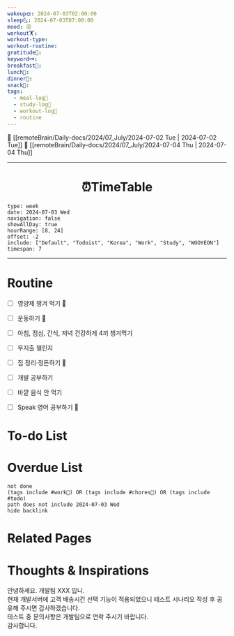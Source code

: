 ```yaml
---
wakeup🌞: 2024-07-03T02:00:00
sleep🌜: 2024-07-03T07:00:00
mood: 😡
workout🏋️: 
workout-type: 
workout-routine: 
gratitude🙏: 
keyword🗝️: 
breakfast🍳: 
lunch🍚: 
dinner🥗: 
snack🍬: 
tags:
  - meal-log📝
  - study-log📓
  - workout-log💪
  - routine
---
```


🔺 [[remoteBrain/Daily-docs/2024/07_July/2024-07-02 Tue | 2024-07-02 Tue]]
🔻 [[remoteBrain/Daily-docs/2024/07_July/2024-07-04 Thu | 2024-07-04 Thu]]
___
<h1> <center>⏰TimeTable </center> </h1>

```gEvent
type: week
date: 2024-07-03 Wed
navigation: false
showAllDay: true
hourRange: [8, 24]
offset: -2
include: ["Default", "Todoist", "Korea", "Work", "Study", "WOOYEON"]
timespan: 7
```

--- 


# Routine 

- [ ] 영양제 챙겨 먹기 🔼 
- [ ] 운동하기 🔼
- [ ] 아침, 점심, 간식, 저녁 건강하게 4끼 챙겨먹기
- [ ] 무지출 챌린지 
- [ ] 집 정리·정돈하기 🔼
- [ ] 개발 공부하기
- [ ] 바깥 음식 안 먹기 
- [ ] Speak 영어 공부하기 🔼 


# To-do List


# Overdue List
```tasks
not done
(tags include #work💼) OR (tags include #chores🧺) OR (tags include #todo)
path does not include 2024-07-03 Wed
hide backlink
```

# Related Pages



# Thoughts & Inspirations


안녕하세요. 개발팀 XXX 입니.  
현재 개발서버에 고객 배송시간 선택 기능이 적용되었으니 테스트 시나리오 작성 후 공유해 주시면 감사하겠습니다.  
테스트 중 문의사항은 개발팀으로 연락 주시기 바랍니다.  
감사합니다.